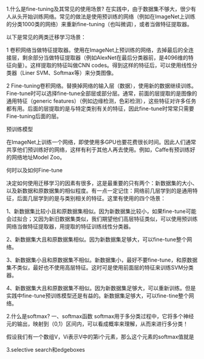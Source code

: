 1.什么是fine-tuning及其常见的使用场景?
在实践中，由于数据集不够大，很少有人从头开始训练网络。常见的做法是使用预训练的网络（例如在ImageNet上训练的分类1000类的网络）来重新fine-tuning（也叫微调），或者当做特征提取器。

以下是常见的两类迁移学习场景：

1 卷积网络当做特征提取器。使用在ImageNet上预训练的网络，去掉最后的全连接层，剩余部分当做特征提取器（例如AlexNet在最后分类器前，是4096维的特征向量）。这样提取的特征叫做CNN codes。得到这样的特征后，可以使用线性分类器（Liner SVM、Softmax等）来分类图像。

2 Fine-tuning卷积网络。替换掉网络的输入层（数据），使用新的数据继续训练。Fine-tune时可以选择fine-tune全部层或部分层。通常，前面的层提取的是图像的通用特征（generic features）（例如边缘检测，色彩检测），这些特征对许多任务都有用。后面的层提取的是与特定类别有关的特征，因此fine-tune时常常只需要Fine-tuning后面的层。

预训练模型 

在ImageNet上训练一个网络，即使使用多GPU也要花费很长时间。因此人们通常共享他们预训练好的网络，这样有利于其他人再去使用。例如，Caffe有预训练好的网络地址Model Zoo。

何时以及如何Fine-tune

决定如何使用迁移学习的因素有很多，这是最重要的只有两个：新数据集的大小、以及新数据和原数据集的相似程度。有一点一定记住：网络前几层学到的是通用特征，后面几层学到的是与类别相关的特征。这里有使用的四个场景：

1、新数据集比较小且和原数据集相似。因为新数据集比较小，如果fine-tune可能会过拟合；又因为新旧数据集类似，我们期望他们高层特征类似，可以使用预训练网络当做特征提取器，用提取的特征训练线性分类器。

2、新数据集大且和原数据集相似。因为新数据集足够大，可以fine-tune整个网络。

3、新数据集小且和原数据集不相似。新数据集小，最好不要fine-tune，和原数据集不类似，最好也不使用高层特征。这时可是使用前面层的特征来训练SVM分类器。

4、新数据集大且和原数据集不相似。因为新数据集足够大，可以重新训练。但是实践中fine-tune预训练模型还是有益的。新数据集足够大，可以fine-tine整个网络。


2.什么是softmax?
一、softmax函数
softmax用于多分类过程中，它将多个神经元的输出，映射到（0,1）区间内，可以看成概率来理解，从而来进行多分类！

假设我们有一个数组V，Vi表示V中的第i个元素，那么这个元素的softmax值就是

3.selective search和edgeboxes